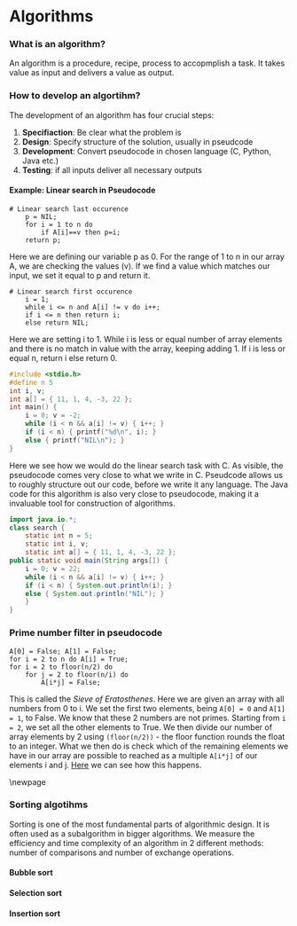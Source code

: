 # Algorithms

### What is an algorithm?

An algorithm is a procedure, recipe, process to accopmplish a task. It takes value as input and delivers a value as output.

### How to develop an algortihm?

The development of an algorithm has four crucial steps:

1. **Specifiaction**: Be clear what the problem is
2. **Design**: Specify structure of the solution, usually in pseudcode
3. **Development**: Convert pseudocode in chosen language (C, Python, Java etc.)
4. **Testing**:  if all inputs deliver all necessary outputs

#### Example: Linear search in Pseudocode

```Pseudocode
# Linear search last occurence
    p = NIL;                        
    for i = 1 to n do               
        if A[i]==v then p=i;        
    return p;                     
```
Here we are defining our variable p as 0. For the range of 1 to n in our array A, we are checking the values (v). If we find a value which matches our input, we set it equal to p and return it.


```Pseudocode
# Linear search first occurence
    i = 1;
    while i <= n and A[i] != v do i++;
    if i <= n then return i;
    else return NIL;
```
Here we are setting i to 1. While i is less  or equal number of array elements and there is no match in value with the array, keeping adding 1. If i is less or equal n, return i else return 0.

```C
#include <stdio.h>
#define n 5
int i, v;
int a[] = { 11, 1, 4, -3, 22 };
int main() {
    i = 0; v = -2;
    while (i < n && a[i] != v) { i++; }
    if (i < n) { printf("%d\n", i); }
    else { printf("NIL\n"); }
}
```
Here we see how we would do the linear search task with C. As visible, the pseudocode comes very close to what we write in C. Pseudcode allows us to roughly structure out our code, before we write it any language. The Java code for this algorithm is also very close to pseudocode, making it a invaluable tool for construction of algorithms.

```Java
import java.io.*;
class search {
    static int n = 5;
    static int i, v;
    static int a[] = { 11, 1, 4, -3, 22 };
public static void main(String args[]) {
    i = 0; v = 22;
    while (i < n && a[i] != v) { i++; }
    if (i < n) { System.out.println(i); }
    else { System.out.println("NIL"); }
    }
}
```

### Prime number filter in pseudocode

```Pseudocode
A[0] = False; A[1] = False;
for i = 2 to n do A[i] = True;
for i = 2 to floor(n/2) do
    for j = 2 to floor(n/i) do
        A[i*j] = False;
```
This is called the *Sieve of Eratosthenes*. Here we are given an array with all numbers from 0 to i. We set the first two elements, being ```A[0] = 0``` and ```A[1] = 1```, to False. We know that these 2 numbers are not primes. Starting from ```i = 2```, we set all the other elements to True. We then divide our number of array elements by 2 using ```(floor(n/2))``` - the floor function rounds the float to an integer. What we then do is check which of the remaining elements we have in our array are possible to reached as a multiple ```A[i*j]``` of our elements i and j. [Here](https://upload.wikimedia.org/wikipedia/commons/b/b9/Sieve_of_Eratosthenes_animation.gif) we can see how this happens. 

\newpage

### Sorting algotihms

Sorting is one of the most fundamental parts of algorithmic design. It is often used as a subalgorithm in bigger algorithms. We measure the efficiency and time complexity of an algorithm in 2 different methods: number of comparisons and number of exchange operations.

#### Bubble sort

#### Selection sort

#### Insertion sort

